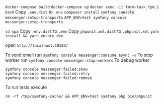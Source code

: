 `docker-compose build`
`docker-compose up`
`docker exec -it form-task_fpm_1 bash`
Copy `.env.dist` to `.env`
`composer install`
`symfony console messenger:setup-transports`
`APP_ENV=test symfony console messenger:setup-transports`

`cd spa`
Copy `.env.dist` to `.env`
Copy `phpunit.xml.dist` to `.phpunit.xml`
`yarn install && yarn encore dev`

open `http://localhost:10303/`

To send email run
`symfony console messenger:consume async -v`
To stop worker run
`symfony console messenger:stop-workers`
To debug worker 
```shell
symfony console messenger:failed:show
symfony console messenger:failed:retry
symfony console messenger:failed:remove
```

To run tests execute
```shell
rm -rf /tmp/symfony-cache/ && APP_ENV=test symfony php bin/phpunit
```
